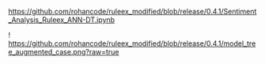 https://github.com/rohancode/ruleex_modified/blob/release/0.4.1/Sentiment_Analysis_Ruleex_ANN-DT.ipynb

! https://github.com/rohancode/ruleex_modified/blob/release/0.4.1/model_tree_augmented_case.png?raw=true
